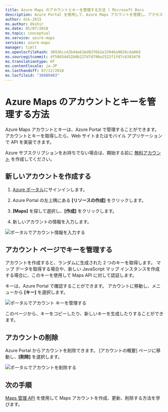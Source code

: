 ```yaml
---
title: Azure Maps のアカウントとキーを管理する方法 | Microsoft Docs
description: Azure Portal を使用して、Azure Maps アカウントを管理し、アクセス キーを管理することができます。
author: dsk-2015
ms.author: dkshir
ms.date: 05/07/2018
ms.topic: conceptual
ms.service: azure-maps
services: azure-maps
manager: timlt
ms.openlocfilehash: 38926cc42b44e61bd83f6b1e33946a9026cda06d
ms.sourcegitcommit: df50934d52b0b227d7d796e2522f1fd7c6393478
ms.translationtype: HT
ms.contentlocale: ja-JP
ms.lasthandoff: 07/12/2018
ms.locfileid: "38989403"
---
```

# <a name="how-to-manage-your-azure-maps-account-and-keys"></a>Azure Maps のアカウントとキーを管理する方法

Azure Maps アカウントとキーは、Azure Portal で管理することができます。 アカウントとキーを取得したら、Web サイトまたはモバイル アプリケーションで API を実装できます。

Azure サブスクリプションをお持ちでない場合は、開始する前に [無料アカウント](https://azure.microsoft.com/free/?WT.mc_id=A261C142F) を作成してください。

## <a name="create-a-new-account"></a>新しいアカウントを作成する

1. [Azure ポータル](http://portal.azure.com)にサインインします。

1. Azure Portal の左上隅にある **[リソースの作成]** をクリックします。

2. **[Maps]** を探して選択し、**[作成]** をクリックします。

3. 新しいアカウントの情報を入力します。 

![ポータルでアカウント情報を入力する](./media/how-to-manage-account-keys/new-account-portal.png)

## <a name="manage-keys-on-the-account-page"></a>アカウント ページでキーを管理する

アカウントを作成すると、ランダムに生成された 2 つのキーを取得します。 マップ データを取得する場合や、新しい JavaScript マップ インスタンスを作成する場合に、このキーを使用して Maps API に対して認証します。 

キーは、Azure Portal で確認することができます。 アカウントに移動し、メニューから **[キー]** を選択します。

![ポータルでアカウント キーを管理する](./media/how-to-manage-account-keys/account-keys-portal.png)

このページから、キーをコピーしたり、新しいキーを生成したりすることができます。 

## <a name="delete-an-account"></a>アカウントの削除

Azure Portal からアカウントを削除できます。 [アカウントの概要] ページに移動し、**[削除]** を選択します。

![ポータルでアカウントを削除する](./media/how-to-manage-account-keys/account-delete-portal.png)

## <a name="next-steps"></a>次の手順

[Maps 管理 API](https://docs.microsoft.com/rest/api/maps-management/accounts) を使用して Maps アカウントを作成、更新、削除する方法を学びます。 